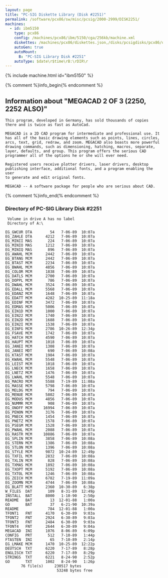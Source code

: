```yaml
---
layout: page
title: "PC-SIG Diskette Library (Disk #2251)"
permalink: /software/pcx86/sw/misc/pcsig/2000-2999/DISK2251/
machines:
  - id: ibm5150
    type: pcx86
    config: /machines/pcx86/ibm/5150/cga/256kb/machine.xml
    diskettes: /machines/pcx86/diskettes.json,/disks/pcsigdisks/pcx86/diskettes.json
    autoGen: true
    autoMount:
      B: "PC-SIG Library Disk #2251"
    autoType: $date\r$time\rB:\rDIR\r
---
```


{% include machine.html id="ibm5150" %}

{% comment %}info_begin{% endcomment %}

## Information about "MEGACAD 2 OF 3 (2250, 2252 ALSO)"

    This program, developed in Germany, has sold thousands of copies
    there and is twice as fast as AutoCad.
    
    MEGACAD is a 2D CAD program for intermediate and professional use. It
    has all of the basic drawing elements such as points, lines, circles,
    arcs, text, grid, redraw, and zoom. MEGACAD also boasts more powerful
    drawing commands, such as dimensioning, hatching, macros, separate,
    layer, defaults, and group. This program offers the serious CAD
    programmer all of the options he or she will ever need.
    
    Registered users receive plotter drivers, laser drivers, desktop
    publishing interface, additional fonts, and a program enabling the user
    to generate and edit original fonts.
    
    MEGACAD -- A software package for people who are serious about CAD.
{% comment %}info_end{% endcomment %}


### Directory of PC-SIG Library Disk #2251

     Volume in drive A has no label
     Directory of A:\

    EG_GWCUR DTA        54   7-06-89  10:07a
    EG_ZAHLE DTA      4212   7-06-89  10:07a
    EG_MINII MAS       224   7-06-89  10:07a
    EG_MINIO MAS      1212   7-06-89  10:07a
    EG_MINIQ MAS       896   7-06-89  10:07a
    EG_AWAHL MCM      2442   7-06-89  10:07a
    EG_BTANG MCM      2442   7-06-89  10:07a
    EG_BTAST MCM      2234   7-06-89  10:07a
    EG_BWAHL MCM      4856   7-06-89  10:07a
    EG_COLOR MCM      1838   7-06-89  10:07a
    EG_DATLS MCM      2700   7-06-89  10:07a
    EG_DOPPL MCM       786   7-06-89  10:07a
    EG_DWAHL MCM      3524   7-06-89  10:07a
    EG_EDALL MCM      5568   7-06-89  10:07a
    EG_EDANZ MCM      1648   7-06-89  10:07a
    EG_EDATT MCM      4282  10-25-89  11:18a
    EG_EDINF MCM      3472   7-06-89  10:07a
    EG_EDMAS MCM      5006   7-06-89  10:07a
    EG_EIN1D MCM      1000   7-06-89  10:07a
    EG_EIN22 MCM      1740   7-06-89  10:07a
    EG_EIN2D MCM      1688   7-06-89  10:07a
    EG_EIN2I MCM      1538   7-06-89  10:07a
    EG_EINFG MCM      2786  10-26-89  12:34p
    EG_FSAVE MCM      1742   7-06-89  10:07a
    EG_HATCH MCM      4590   7-06-89  10:07a
    EG_HAUPT MCM      1018   7-06-89  10:07a
    EG_JANEI MCM      1308   7-06-89  10:07a
    EG_JANEI MDT       690   7-06-89  10:08a
    EG_KTAST MCM      1984   7-06-89  10:07a
    EG_KWAHL MCM      5548   7-06-89  10:07a
    EG_LEIST MCM      1018   7-06-89  10:07a
    EG_LNECK MCM      1658   7-06-89  10:07a
    EG_LNETZ MCM      1476   7-06-89  10:07a
    EG_LWAHL MCM      5548   7-06-89  10:07a
    EG_MACRO MCM      5588   7-19-89  11:08a
    EG_MASSE MCM      5798   7-06-89  10:07a
    EG_MELDG MCM       794   7-06-89  10:07a
    EG_MENUE MCM      5802   7-06-89  10:07a
    EG_MODUS MCM      4856   7-06-89  10:07a
    EG_NUMMR MCM       908   7-06-89  10:07a
    EG_ONOFF MCM     16994   7-06-89  10:07a
    EG_PENON MCM      3176   7-06-89  10:07a
    EG_PNECK MCM      1454   7-06-89  10:07a
    EG_PNETZ MCM      1578   7-06-89  10:07a
    EG_PSEGM MCM      1528   7-06-89  10:07a
    EG_PWAHL MCM      2088   7-06-89  10:07a
    EG_RASTR MCM     10886   7-06-89  10:07a
    EG_SPLIN MCM      3858   7-06-89  10:08a
    EG_STERN MCM      1386   7-06-89  10:08a
    EG_STLON MCM      1396   7-06-89  10:08a
    EG_STYLE MCM      9872  10-24-89  12:49p
    EG_TXFIL MCM      2832   7-06-89  10:08a
    EG_TXLIN MCM       828   7-06-89  10:08a
    EG_TXMAS MCM      1892   7-06-89  10:08a
    EG_TXOPT MCM      5192   7-06-89  10:08a
    EG_TXTOL MCM      1246   7-06-89  10:08a
    EG_ZEICH MCM      6782   7-19-89  11:09a
    EG_ZOOMN MCM      4744   7-06-89  10:08a
    EG_BLATT MCM      2360  10-30-89   6:38p
    W_FILES  DAT       109   8-31-89  12:49p
    INSTALL  BAT      8000   1-10-90   2:50p
    README   BAT        13  12-01-88   1:00a
    GO       BAT        37   6-21-90  10:39a
    README             784  12-01-88   1:00a
    TFONT1   FNT      4170   6-30-89   9:03a
    TFONT2   FNT      2924   6-30-89   9:03a
    TFONT3   FNT      2484   6-30-89   9:03a
    TFONT4   FNT      2644   6-30-89   9:04a
    MEGACAD  INI      1076   8-06-89   6:09p
    CONFIG   PRT       512   7-10-89   1:44p
    FTASTEN  INI        65   7-10-89   2:14p
    EG_LMAKE MCM      1470  10-25-89  12:22p
    DEUTSCH  TXT      6220   7-17-89   8:28p
    ENGLISCH TXT      6220   7-17-89   8:29p
    STRINGS  TXT      6221   8-24-90   2:52p
    GO       TXT      1002   8-24-90   1:26p
           76 file(s)     230517 bytes
                           53248 bytes free
